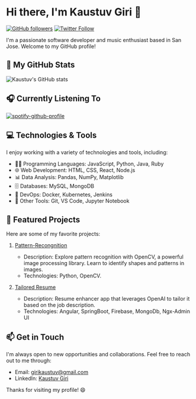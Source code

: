# Hi there, I'm Kaustuv Giri 👋
[![GitHub followers](https://img.shields.io/github/followers/girik21?label=Followers&style=social)](https://github.com/girik21)
[![Twitter Follow](https://img.shields.io/twitter/follow/your_twitter_handle?label=Follow&style=social)](https://twitter.com/your_twitter_handle)

I'm a passionate software developer and music enthusiast based in San Jose. Welcome to my GitHub profile!

## 🚀 My GitHub Stats

![Kaustuv's GitHub stats](https://github-readme-stats.vercel.app/api?username=girik21&theme=tokyonight&show_icons=true)

## 🎧 Currently Listening To

[![spotify-github-profile](https://spotify-github-profile.kittinanx.com/api/view?uid=313b6rvx5ucax5eeim2sjhozmbe4&cover_image=true&theme=default&show_offline=true&background_color=121212&interchange=true&bar_color=0d8109&bar_color_cover=true)](https://spotify-github-profile.kittinanx.com/api/view?uid=313b6rvx5ucax5eeim2sjhozmbe4&redirect=true)

## 💻 Technologies & Tools

I enjoy working with a variety of technologies and tools, including:

- 👨‍💻 Programming Languages: JavaScript, Python, Java, Ruby
- 🌐 Web Development: HTML, CSS, React, Node.js
- 📊 Data Analysis: Pandas, NumPy, Matplotlib
- 🗄️ Databases: MySQL, MongoDB
- 🔧 DevOps: Docker, Kubernetes, Jenkins
- 🌟 Other Tools: Git, VS Code, Jupyter Notebook

## 📂 Featured Projects

Here are some of my favorite projects:

1. [Pattern-Recongnition](https://github.com/girik21/Pattern-Recongnition-using-OpenCV)
   - Description: Explore pattern recognition with OpenCV, a powerful image processing library. Learn to identify shapes and patterns in images.
   - Technologies: Python, OpenCV.

2. [Tailored Resume](https://github.com/girik21/tailored-resume)
   - Description: Resume enhancer app that leverages OpenAI to tailor it based on the job description.
   - Technologies: Angular, SpringBoot, Firebase, MongoDb, Ngx-Admin UI


## 📫 Get in Touch

I'm always open to new opportunities and collaborations. Feel free to reach out to me through:

- Email: [girikaustuv@gmail.com](mailto:girikaustuv@gmail.com)
- LinkedIn: [Kaustuv Giri](https://www.linkedin.com/in/girik24)

Thanks for visiting my profile! 😄
